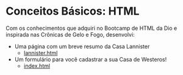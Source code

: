 # Conceitos Básicos: HTML

Com os conhecimentos que adquiri no Bootcamp de HTML da Dio e inspirada nas Crônicas de Gelo e Fogo, desenvolvi:

- Uma página com um breve resumo da Casa Lannister
    - [lannister.html](https://github.com/camilamata/bootcampHTMLDio/blob/main/lannister.html)
- Um formulário para você cadastrar a sua Casa de Westeros!
    - [index.html](https://github.com/camilamata/bootcampHTMLDio/blob/main/index.html) 